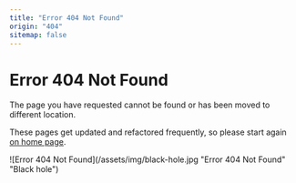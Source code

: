 ```yaml
---
title: "Error 404 Not Found"
origin: "404"
sitemap: false
---
```


# Error 404 Not Found

The page you have requested cannot be found or has been moved to different
location.

These pages get updated and refactored frequently, so please start again
[on home page](/).

![Error 404 Not Found](/assets/img/black-hole.jpg "Error 404 Not Found" "Black hole")
